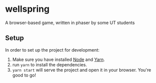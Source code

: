 # wellspring
A browser-based game, written in phaser by some UT students

## Setup

In order to set up the project for development:

1. Make sure you have installed [Node](https://nodejs.org/en/download/) and 
[Yarn](https://yarnpkg.com/en/docs/getting-started).
2. run `yarn` to install the dependencies.
3. `yarn start` will serve the project and open it in your browser. You're
good to go!
